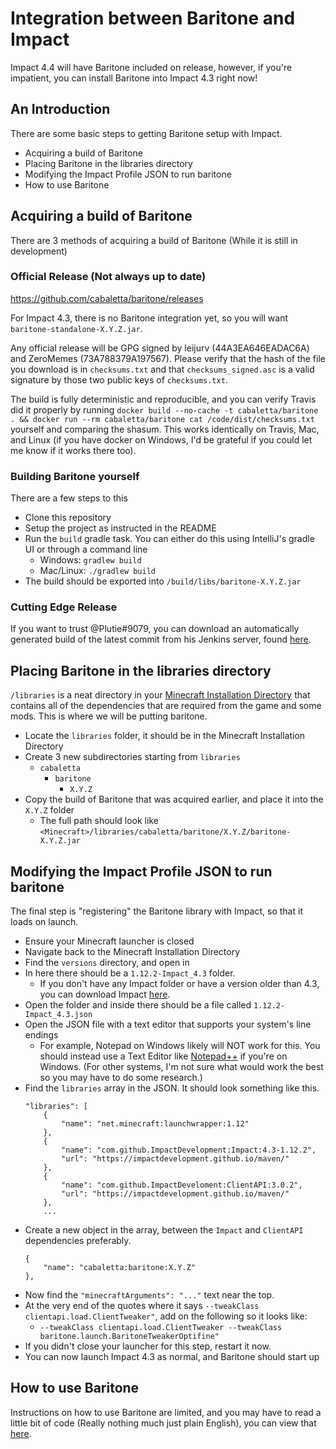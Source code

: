 # Integration between Baritone and Impact
Impact 4.4 will have Baritone included on release, however, if you're impatient, you can install Baritone into Impact 4.3 right now!

## An Introduction
There are some basic steps to getting Baritone setup with Impact.
- Acquiring a build of Baritone
- Placing Baritone in the libraries directory
- Modifying the Impact Profile JSON to run baritone
- How to use Baritone

## Acquiring a build of Baritone
There are 3 methods of acquiring a build of Baritone (While it is still in development)

### Official Release (Not always up to date)
https://github.com/cabaletta/baritone/releases

For Impact 4.3, there is no Baritone integration yet, so you will want `baritone-standalone-X.Y.Z.jar`.

Any official release will be GPG signed by leijurv (44A3EA646EADAC6A) and ZeroMemes (73A788379A197567). Please verify that the hash of the file you download is in `checksums.txt` and that `checksums_signed.asc` is a valid signature by those two public keys of `checksums.txt`. 

The build is fully deterministic and reproducible, and you can verify Travis did it properly by running `docker build --no-cache -t cabaletta/baritone . && docker run --rm cabaletta/baritone cat /code/dist/checksums.txt` yourself and comparing the shasum. This works identically on Travis, Mac, and Linux (if you have docker on Windows, I'd be grateful if you could let me know if it works there too).

### Building Baritone yourself
There are a few steps to this
- Clone this repository
- Setup the project as instructed in the README
- Run the ``build`` gradle task. You can either do this using IntelliJ's gradle UI or through a
command line
  - Windows: ``gradlew build``
  - Mac/Linux: ``./gradlew build``
- The build should be exported into ``/build/libs/baritone-X.Y.Z.jar``

### Cutting Edge Release
If you want to trust @Plutie#9079, you can download an automatically generated build of the latest commit
from his Jenkins server, found <a href="https://plutiejenkins.leijurv.com/job/baritone/lastSuccessfulBuild/">here</a>.

## Placing Baritone in the libraries directory
``/libraries`` is a neat directory in your <a href="https://minecraft.gamepedia.com/.minecraft">Minecraft Installation Directory</a>
that contains all of the dependencies that are required from the game and some mods. This is where we will be
putting baritone.
- Locate the ``libraries`` folder, it should be in the Minecraft Installation Directory
- Create 3 new subdirectories starting from ``libraries``
  - ``cabaletta``
    - ``baritone``
      - ``X.Y.Z``
 - Copy the build of Baritone that was acquired earlier, and place it into the ``X.Y.Z`` folder
   - The full path should look like ``<Minecraft>/libraries/cabaletta/baritone/X.Y.Z/baritone-X.Y.Z.jar``

## Modifying the Impact Profile JSON to run baritone
The final step is "registering" the Baritone library with Impact, so that it loads on launch.
- Ensure your Minecraft launcher is closed
- Navigate back to the Minecraft Installation Directory
- Find the ``versions`` directory, and open in
- In here there should be a ``1.12.2-Impact_4.3`` folder.
  - If you don't have any Impact folder or have a version older than 4.3, you can download Impact <a href="https://impactdevelopment.github.io">here</a>.
- Open the folder and inside there should be a file called ``1.12.2-Impact_4.3.json``
- Open the JSON file with a text editor that supports your system's line endings
  - For example, Notepad on Windows likely will NOT work for this. You should instead use a Text Editor like
  <a href="https://notepad-plus-plus.org/">Notepad++</a> if you're on Windows. (For other systems, I'm not sure
  what would work the best so you may have to do some research.)
- Find the ``libraries`` array in the JSON. It should look something like this.
    ```
    "libraries": [
        {
            "name": "net.minecraft:launchwrapper:1.12"
        },
        {
            "name": "com.github.ImpactDevelopment:Impact:4.3-1.12.2",
            "url": "https://impactdevelopment.github.io/maven/"
        },
        {
            "name": "com.github.ImpactDeveloment:ClientAPI:3.0.2",
            "url": "https://impactdevelopment.github.io/maven/"
        },
        ...
    ```
- Create a new object in the array, between the ``Impact`` and ``ClientAPI`` dependencies preferably.
    ```
    {
        "name": "cabaletta:baritone:X.Y.Z"
    },
    ```
- Now find the ``"minecraftArguments": "..."`` text near the top.
- At the very end of the quotes where it says ``--tweakClass clientapi.load.ClientTweaker"``, add on the following so it looks like:
  - ``--tweakClass clientapi.load.ClientTweaker --tweakClass baritone.launch.BaritoneTweakerOptifine"``
- If you didn't close your launcher for this step, restart it now.
- You can now launch Impact 4.3 as normal, and Baritone should start up
 
 ## How to use Baritone
 Instructions on how to use Baritone are limited, and you may have to read a little bit of code (Really nothing much
  just plain English), you can view that <a href="https://github.com/cabaletta/baritone#chat-control">here</a>.
